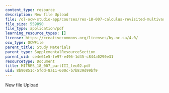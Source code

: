 ```yaml
---
content_type: resource
description: New file Upload
file: /ol-ocw-studio-app/courses/res-18-007-calculus-revisited-multivariable-calculus-fall-2011/8b90851c5fdd8a11600cb7b839d99bf9_MITRES_18_007_partIII_lec02.pdf
file_size: 559890
file_type: application/pdf
learning_resource_types: []
license: https://creativecommons.org/licenses/by-nc-sa/4.0/
ocw_type: OCWFile
parent_title: Study Materials
parent_type: SupplementalResourceSection
parent_uid: ce4e61e5-fe97-e496-1d45-c844a0290e31
resourcetype: Document
title: MITRES_18_007_partIII_lec02.pdf
uid: 8b90851c-5fdd-8a11-600c-b7b839d99bf9
---
```

New file Upload